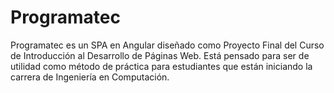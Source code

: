 # Programatec
Programatec es un SPA en Angular diseñado como Proyecto Final del Curso de Introducción al Desarrollo de Páginas Web. Está pensado para ser de utilidad como método de práctica para estudiantes que están iniciando la carrera de Ingeniería en Computación. 
